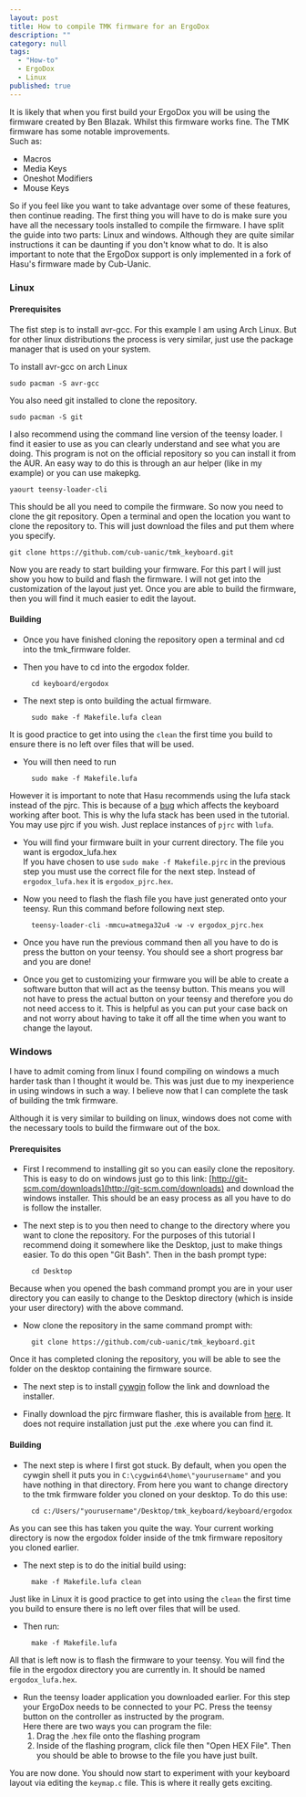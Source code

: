 ```yaml
---
layout: post
title: How to compile TMK firmware for an ErgoDox
description: ""
category: null
tags: 
  - "How-to"
  - ErgoDox
  - Linux
published: true
---
```


It is likely that when you first build your ErgoDox you will be using the firmware created by Ben Blazak. Whilst this firmware works fine. The TMK firmware has some notable improvements.<br> Such as:

 * Macros
 * Media Keys
 * Oneshot Modifiers 
 * Mouse Keys 
&nbsp;

So if you feel like you want to take advantage over some of these features, then continue reading. The first thing you will have to do is make sure you have all the necessary tools installed to compile the firmware. I have split the guide into two parts: Linux and windows. Although they are quite similar instructions it can be daunting if you don't know what to do.
It is also important to note that the ErgoDox support is only implemented in a fork of Hasu's firmware made by Cub-Uanic.
### Linux
#### Prerequisites 
The fist step is to install avr-gcc. For this example I am using Arch Linux. But for other linux distributions the process is very similar, just use the package manager that is used on your system.

To install avr-gcc on arch Linux

    sudo pacman -S avr-gcc

You also need git installed to clone the repository.

    sudo pacman -S git

I also recommend using the command line version of the teensy loader. I find it easier to use as you can clearly understand and see what you are doing. This program is not on the official repository so you can install it from the AUR. An easy way to do this is through an aur helper (like in my example) or you can use makepkg.

    yaourt teensy-loader-cli

This should be all you need to compile the firmware. So now you need to clone the git repository. Open a terminal and open the location you want to clone the repository to. This will just download the files and put them where you specify.

    git clone https://github.com/cub-uanic/tmk_keyboard.git

Now you are ready to start building your firmware. For this part I will just show you how to build and flash the firmware. I will not get into the customization of the layout just yet. Once you are able to build the firmware, then you will find it much easier to edit the layout.

#### Building

* Once you have finished cloning the repository open a terminal and cd into the tmk_firmware folder.
* Then you have to cd into the ergodox folder.

		cd keyboard/ergodox

* The next step is onto building the actual firmware.

		sudo make -f Makefile.lufa clean
It is good practice to get into using the `clean` the first time you build to ensure there is no left over files that will be used.

* You will then need to run 
		
		sudo make -f Makefile.lufa
However it is important to note that Hasu recommends using the lufa stack instead of the pjrc. This is because of a [bug](https://github.com/tmk/tmk_keyboard/issues/58) which affects the keyboard working after boot. This is why the lufa stack has been used in the tutorial. You may use pjrc if you wish. Just replace instances of `pjrc` with `lufa`.
* You will find your firmware built in your current directory. The file you want is ergodox_lufa.hex <br>
If you have chosen to use `sudo make -f Makefile.pjrc` in the previous step you must use the correct file for the next step. Instead of `ergodox_lufa.hex` it is `ergodox_pjrc.hex`.

* Now you need to flash the flash file you have just generated onto your teensy. Run this command before following next step.

		teensy-loader-cli -mmcu=atmega32u4 -w -v ergodox_pjrc.hex

* Once you have run the previous command then all you have to do is press the button on your teensy. You should see a short progress bar and you are done!

* Once you get to customizing your firmware you will be able to create a software button that will act as the teensy button. This means you will not have to press the actual button on your teensy and therefore you do not need access to it. This is helpful as you can put your case back on and not worry about having to take it off all the time when you want to change the layout.

### Windows
I have to admit coming from linux I found compiling on windows a much harder task than I thought it would be. This was just due to my inexperience in using windows in such a way. I believe now that I can complete the task of building the tmk firmware.

Although it is very similar to building on linux, windows does not come with the necessary tools to build the firmware out of the box.
#### Prerequisites
* First I recommend to installing git so you can easily clone the repository. This is easy to do on windows just go to this link: 	[http://git-scm.com/downloads](http://git-scm.com/downloads) and download the windows installer.
This should be an easy process as all you have to do is follow the installer.

* The next step is to you then need to change to the directory where you want to clone the repository. For the purposes of this tutorial I recommend doing it somewhere like the Desktop, just to make things easier. To do this open "Git Bash".
Then in the bash prompt type:

		cd Desktop
Because when you opened the bash command  prompt you are in your user directory you can easily to change to the Desktop directory (which is inside your user directory) with the above command.
* Now clone the repository in the same command prompt with:

		git clone https://github.com/cub-uanic/tmk_keyboard.git
Once it has completed cloning the repository, you will be able to see the folder on the desktop containing the firmware source. 

* The next step is to install [cywgin](http://cygwin.com/install.html) follow the link and download the installer.

* Finally download the pjrc firmware flasher, this is available from [here](http://www.pjrc.com/teensy/loader_vista.html). It  does not require installation just put the .exe where you can find it.

#### Building

* The next step is where I first got stuck. By default, when you open the cywgin shell it puts you in `C:\cygwin64\home\"yourusername"` and you have nothing in that directory.
From here you want to change directory to the tmk firmware folder you cloned on your desktop. To do this use:

		cd c:/Users/"yourusername"/Desktop/tmk_keyboard/keyboard/ergodox
As you can see this has taken you quite the way. Your current working directory is now the ergodox folder inside of the tmk firmware repository you cloned earlier.

* The next step is to do the initial build using:

		make -f Makefile.lufa clean
Just like in Linux it is good practice to get into using the `clean` the first time you build to ensure there is no left over files that will be used.

* Then run:
		
        make -f Makefile.lufa
All that is left now is to flash the firmware to your teensy.
You will find the file in the ergodox directory you are currently in. It should be named `ergodox_lufa.hex`.

* Run the teensy loader application you downloaded earlier. For this step your ErgoDox needs to be connected to your PC. Press the teensy button on the controller as instructed by the program.<br>
Here there are two ways you can program the file:
	1. Drag the .hex file onto the flashing program
	2. Inside of the flashing program, click file then "Open HEX File". Then you should be able to browse to the file you have just built.
    
You are now done. You should now start to experiment with your keyboard layout via editing the `keymap.c` file. This is where it really gets exciting.


